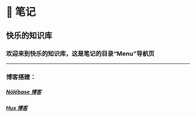 # 📒 笔记

## 快乐的知识库

### 欢迎来到快乐的知识库，这是笔记的目录“Menu”导航页 

---
### 博客搭建：
##### [Nólëbase 博客](https://klsp.klxsx.eu.org/%E7%AC%94%E8%AE%B0/%E5%8D%9A%E5%AE%A2%E6%90%AD%E5%BB%BA/N%C3%B3l%C3%ABbase%20%E5%8D%9A%E5%AE%A2/%E7%AC%AC%E4%B8%80%E7%AB%A0%20%E9%83%A8%E7%BD%B2.html)    
##### [Hux 博客](https://klsp.klxsx.eu.org/%E7%AC%94%E8%AE%B0/%E5%8D%9A%E5%AE%A2%E6%90%AD%E5%BB%BA/Hux%20%E5%8D%9A%E5%AE%A2/%E7%AC%AC%E4%B8%80%E7%AB%A0%20%E9%83%A8%E7%BD%B2.html)
